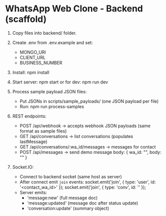 # WhatsApp Web Clone - Backend (scaffold)

1. Copy files into backend/ folder.

2. Create .env from .env.example and set:
   - MONGO_URI
   - CLIENT_URL
   - BUSINESS_NUMBER

3. Install:
   npm install

4. Start server:
   npm start
   or for dev:
   npm run dev

5. Process sample payload JSON files:
   - Put JSONs in scripts/sample_payloads/ (one JSON payload per file)
   - Run:
     npm run process-samples

6. REST endpoints:
   - POST /api/webhook   -> accepts webhook JSON payloads (same format as sample files)
   - GET  /api/conversations  -> list conversations (populates lastMessage)
   - GET  /api/conversations/:wa_id/messages -> messages for contact
   - POST /api/messages -> send demo message
       body: { wa_id: "<contact wa id>", body: "<text>" }

7. Socket.IO:
   - Connect to backend socket (same host as server)
   - After connect emit `join` events:
       socket.emit('join', { type: 'user', id: '<contact_wa_id>' });
       socket.emit('join', { type: 'conv', id: '<conversationId>' });
   - Server emits:
       - 'message:new' (full message doc)
       - 'message:updated' (message doc after status update)
       - 'conversation:update' (summary object)
